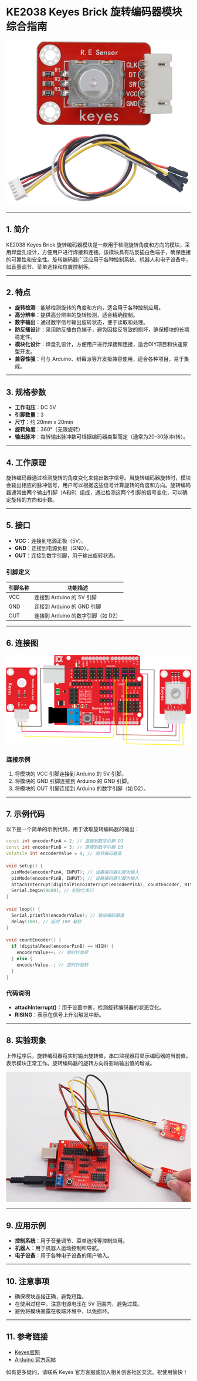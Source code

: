 # KE2038 Keyes Brick 旋转编码器模块综合指南

![image-20250317161713831](media/image-20250317161713831.png)

---

## 1. 简介
KE2038 Keyes Brick 旋转编码器模块是一款用于检测旋转角度和方向的模块，采用焊盘孔设计，方便用户进行焊接和连接。该模块具有防反插白色端子，确保连接的可靠性和安全性。旋转编码器广泛应用于各种控制系统、机器人和电子设备中，如音量调节、菜单选择和位置控制等。

---

## 2. 特点
- **旋转检测**：能够检测旋转的角度和方向，适合用于各种控制应用。
- **高分辨率**：提供高分辨率的旋转检测，适合精确控制。
- **数字输出**：通过数字信号输出旋转状态，便于读取和处理。
- **防反插设计**：采用防反插白色端子，避免因接反导致的损坏，确保模块的长期稳定性。
- **模块化设计**：焊盘孔设计，方便用户进行焊接和连接，适合DIY项目和快速原型开发。
- **兼容性强**：可与 Arduino、树莓派等开发板兼容使用，适合各种项目，易于集成。

---

## 3. 规格参数
- **工作电压**：DC 5V  
- **引脚数量**：3  
- **尺寸**：约 20mm x 20mm  
- **旋转角度**：360°（无限旋转）  
- **输出脉冲**：每转输出脉冲数可根据编码器类型而定（通常为20-30脉冲/转）。

---

## 4. 工作原理
旋转编码器通过检测旋转的角度变化来输出数字信号。当旋转编码器旋转时，模块会输出相应的脉冲信号，用户可以根据这些信号计算旋转的角度和方向。旋转编码器通常由两个输出引脚（A和B）组成，通过检测这两个引脚的信号变化，可以确定旋转的方向和步数。

---

## 5. 接口
- **VCC**：连接到电源正极（5V）。
- **GND**：连接到电源负极（GND）。
- **OUT**：连接到数字引脚，用于输出旋转状态。

### 引脚定义
| 引脚名称 | 功能描述                     |
|----------|------------------------------|
| VCC      | 连接到 Arduino 的 5V 引脚   |
| GND      | 连接到 Arduino 的 GND 引脚  |
| OUT      | 连接到 Arduino 的数字引脚（如 D2） |

---

## 6. 连接图
![image-20250317161726750](media/image-20250317161726750.png)

### 连接示例
1. 将模块的 VCC 引脚连接到 Arduino 的 5V 引脚。
2. 将模块的 GND 引脚连接到 Arduino 的 GND 引脚。
3. 将模块的 OUT 引脚连接到 Arduino 的数字引脚（如 D2）。

---

## 7. 示例代码
以下是一个简单的示例代码，用于读取旋转编码器的输出：
```cpp
const int encoderPinA = 2; // 连接到数字引脚 D2
const int encoderPinB = 3; // 连接到数字引脚 D3
volatile int encoderValue = 0; // 旋转编码器值

void setup() {
  pinMode(encoderPinA, INPUT); // 设置编码器引脚为输入
  pinMode(encoderPinB, INPUT); // 设置编码器引脚为输入
  attachInterrupt(digitalPinToInterrupt(encoderPinA), countEncoder, RISING); // 设置中断
  Serial.begin(9600); // 初始化串口
}

void loop() {
  Serial.println(encoderValue); // 输出编码器值
  delay(100); // 延时 100 毫秒
}

void countEncoder() {
  if (digitalRead(encoderPinB) == HIGH) {
    encoderValue++; // 顺时针旋转
  } else {
    encoderValue--; // 逆时针旋转
  }
}
```

### 代码说明
- **attachInterrupt()**：用于设置中断，检测旋转编码器的状态变化。
- **RISING**：表示在信号上升沿触发中断。

---

## 8. 实验现象
上传程序后，旋转编码器将实时输出旋转值，串口监视器将显示编码器的当前值，表示模块正常工作。旋转编码器的旋转方向将影响输出值的增减。

![image-20250319091839997](media/image-20250319091839997.png)

---

## 9. 应用示例
- **控制系统**：用于音量调节、菜单选择等控制应用。
- **机器人**：用于机器人运动控制和导航。
- **电子设备**：用于各种电子设备的用户输入。

---

## 10. 注意事项
- 确保模块连接正确，避免短路。
- 在使用过程中，注意电源电压在 5V 范围内，避免过载。
- 避免将模块暴露在极端环境中，以免损坏。

---

## 11. 参考链接
- [Keyes官网](http://www.keyes-robot.com/)
- [Arduino 官方网站](https://www.arduino.cc)  

如有更多疑问，请联系 Keyes 官方客服或加入相关创客社区交流。祝使用愉快！